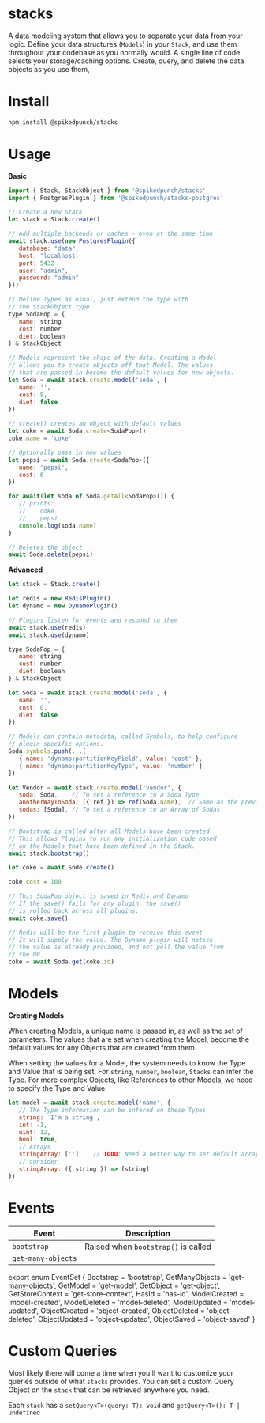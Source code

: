 # stacks

A data modeling system that allows you to separate your data from your logic. Define your data structures (`Models`) in your `Stack`, and use them throughout your codebase as you normally would. A single line of code selects your storage/caching options.  Create, query, and delete the data objects as you use them,


# Install

```bash
npm install @spikedpunch/stacks
```

# Usage

**Basic**

```js
import { Stack, StackObject } from '@spikedpunch/stacks'
import { PostgresPlugin } from '@spikedpunch/stacks-postgres'

// Create a new Stack
let stack = Stack.create()

// Add multiple backends or caches - even at the same time
await stack.use(new PostgresPlugin({
   database: "data",
   host: "localhost,
   port: 5432
   user: "admin",
   password: "admin"
}))

// Define Types as usual, just extend the type with
// the StackObject type
type SodaPop = {
   name: string
   cost: number
   diet: boolean
} & StackObject

// Models represent the shape of the data. Creating a Model
// allows you to create objects off that Model. The values
// that are passed in become the default values for new objects.
let Soda = await stack.create.model('soda', {
   name: '',
   cost: 5,
   diet: false
})

// create() creates an object with default values
let coke = await Soda.create<SodaPop>()
coke.name = 'coke'

// Optionally pass in new values
let pepsi = await Soda.create<SodaPop>({
   name: 'pepsi',
   cost: 6
})

for await(let soda of Soda.getAll<SodaPop>()) {
   // prints:
   //    coke
   //    pepsi
   console.log(soda.name)
}

// Deletes the object
await Soda.delete(pepsi)
```

**Advanced**

```js
let stack = Stack.create()

let redis = new RedisPlugin()
let dynamo = new DynamoPlugin()

// Plugins listen for events and respond to them
await stack.use(redis)
await stack.use(dynamo)

type SodaPop = {
   name: string
   cost: number
   diet: boolean
} & StackObject

let Soda = await stack.create.model('soda', {
   name: '',
   cost: 0,
   diet: false
})

// Models can contain metadata, called Symbols, to help configure
// plugin specific options.
Soda.symbols.push(...[
   { name: 'dynamo:partitionKeyField', value: 'cost' },
   { name: 'dynamo:partitionKeyType', value: 'number' }
])

let Vendor = await stack.create.model('vendor', {
   soda: Soda,    // To set a reference to a Soda Type
   anotherWayToSoda: ({ ref }) => ref(Soda.name),  // Same as the previous
   sodas: [Soda], // To set a reference to an Array of Sodas
})

// Bootstrap is called after all Models have been created.
// This allows Plugins to run any initialization code based
// on the Models that have been defined in the Stack.
await stack.bootstrap()

let coke = await Sode.create()

coke.cost = 100

// This SodaPop object is saved in Redis and Dynamo
// If the save() fails for any plugin, the save()
// is rolled back across all plugins.
await coke.save()

// Redis will be the first plugin to receive this event
// It will supply the value. The Dynamo plugin will notice
// the value is already provided, and not pull the value from
// the DB.
coke = await Soda.get(coke.id)
```

# Models

**Creating Models**

When creating Models, a unique name is passed in, as well as the set of parameters. The values that are set when creating the Model, become the default values for any Objects that are created from them.

When setting the values for a Model, the system needs to know the Type and Value that is being set. For `string`, `number`, `boolean`, `Stacks` can infer the Type. For more complex Objects, like References to other Models, we need to specify the Type and Value.

```js
let model = await stack.create.model('name', {
   // The Type information can be infered on these Types
   string: `I'm a string`,
   int: -1,
   uint: 12,
   bool: true,
   // Arrays
   stringArray: ['']    // TODO: Need a better way to set default arrays
   // consider
   stringArray: ({ string }) => [string]
})

```


# Events

| Event | Description |
|---|---|
| `bootstrap` | Raised when `bootstrap()` is called |
| `get-many-objects` | 

export enum EventSet {
   Bootstrap = 'bootstrap',
   GetManyObjects = 'get-many-objects',
   GetModel = 'get-model',
   GetObject = 'get-object',
   GetStoreContext = 'get-store-context',
   HasId = 'has-id',
   ModelCreated = 'model-created',
   ModelDeleted = 'model-deleted',
   ModelUpdated = 'model-updated',
   ObjectCreated = 'object-created',
   ObjectDeleted = 'object-deleted',
   ObjectUpdated = 'object-updated',
   ObjectSaved = 'object-saved'
}

# Custom Queries

Most likely there will come a time when you'll want to customize your queries outside of what `stacks` provides. You can set a custom Query Object
on the `stack` that can be retrieved anywhere you need.

Each `stack` has a `setQuery<T>(query: T): void` and `getQuery<T>(): T | undefined`
